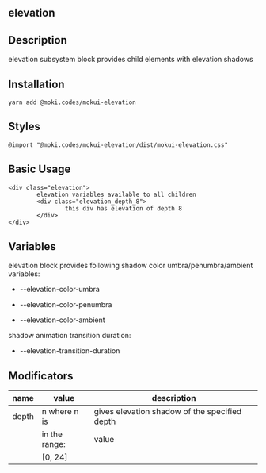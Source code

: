 elevation
--------------------------------------------------------------------------------

Description
--------------------------------------------------------------------------------
elevation subsystem block provides child elements with elevation shadows

Installation
--------------------------------------------------------------------------------
```
yarn add @moki.codes/mokui-elevation
```

Styles
--------------------------------------------------------------------------------
```
@import "@moki.codes/mokui-elevation/dist/mokui-elevation.css"
```

Basic Usage
--------------------------------------------------------------------------------
```
<div class="elevation">
        elevation variables available to all children
        <div class="elevation_depth_8">
                this div has elevation of depth 8
        </div>
</div>
```

Variables
--------------------------------------------------------------------------------
elevation block provides following shadow color umbra/penumbra/ambient variables:

* --elevation-color-umbra

* --elevation-color-penumbra

* --elevation-color-ambient

shadow animation transition duration:

* --elevation-transition-duration

Modificators
--------------------------------------------------------------------------------
| name        | value         | description                                    |
| ----------- | ------------- | ---------------------------------------------- |
| depth       | n where n is  | gives elevation shadow of the specified depth  |
|             | in the range: | value                                          |
|             | [0, 24]       |                                                |
